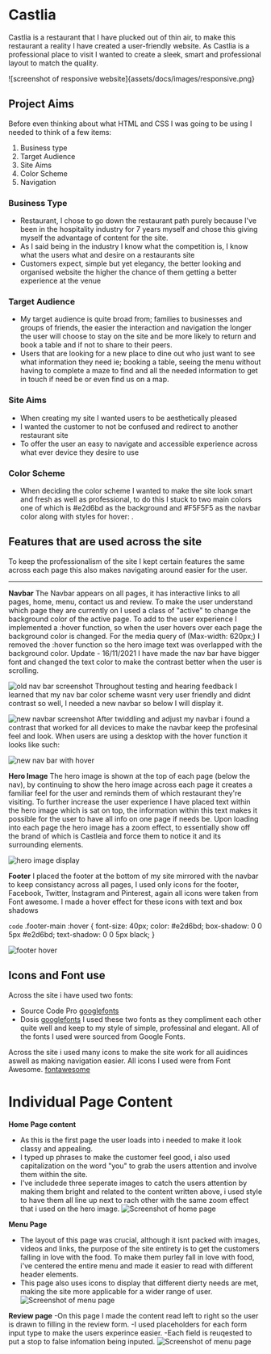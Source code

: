 # Castlia 
Castlia is a restaurant that I have plucked out of thin air, to make this restaurant a reality I have created a user-friendly website. As Castlia is a professional place to visit I wanted to create a sleek, smart and professional layout to match the quality.  

![screenshot of responsive website]{assets/docs/images/responsive.png}


## Project Aims 
Before even thinking about what HTML and CSS I was going to be using I needed to think of a few items:
1. Business type
2. Target Audience
3. Site Aims 
4. Color Scheme 
5. Navigation

### Business Type 
- Restaurant, I chose to go down the restaurant path purely because I've been in the hospitality industry for 7 years myself and chose this giving myself the advantage of content for the site. 
- As I said being in the industry I know what the competition is, I know what the users what and desire on a restaurants site 
- Customers expect, simple but yet elegancy, the better looking and organised website the higher the chance of them getting a better experience at the venue
### Target Audience
- My target audience is quite broad from; families to businesses and groups of friends, the easier the interaction and navigation the longer the user will choose to stay on the site and be more likely to return and book a table and if not to share to their peers. 
- Users that are looking for a new place to dine out who just want to see what information they need ie; booking a table, seeing the menu without having to complete a maze to find and all the needed information to get in touch if need be or even find us on a map. 

### Site Aims 
- When creating my site I wanted users to be aesthetically pleased
- I wanted the customer to not be confused and redirect to another restaurant site
- To offer the user an easy to navigate and accessible experience across what ever device they desire to use 
### Color Scheme 
 - When deciding the color scheme I wanted to make the site look smart and fresh as well as professional, to do this I stuck to two main colors one of which is #e2d6bd as the background and #F5F5F5 as the navbar color along with styles for hover: . 

## Features that are used across the site
To keep the professionalism of the site I kept certain features the same across each page this also makes navigating around easier for the user. 

---

 **Navbar**
The Navbar appears on all pages, it has interactive links to all pages, home, menu, contact us and review. To make the user understand which page they are currently on I used a class of "active" to change the background color of the active page. To add to the user experience I implemented a :hover function, so when the user hovers over each page the background color is changed. For the media query of (Max-width: 620px;) I removed the :hover function so the hero image text was overlapped with the background color.
Update - 16/11/2021 I have made the nav bar have bigger font and changed the text color to make the contrast better when the user is scrolling.

![old nav bar screenshot](assets/docs/images/old-navbar.jpg)
Throughout testing and hearing feedback I learned that my nav bar color scheme wasnt very user friendly and didnt contrast so well, I needed a new navbar so below I will display it. 

![new navbar screenshot](assests/docs/images/new-navbar-ss.jpg)
After twiddling and adjust my navbar i found a contrast that worked for all devices to make the navbar keep the profesinal feel and look. When users are using a desktop with the hover function it looks like such: 

![new nav bar with hover](assets/docs/images/new-navbar-sc/jpg)
 

  **Hero Image** 
The hero image is shown at the top of each page (below the nav), by continuing to show the hero image across each page it creates a familiar feel for the user and reminds them of which restaurant they're visiting. To further increase the user experience I have placed text within the hero image which is sat on top, the information within this text makes it possible for the user to have all info on one page if needs be. Upon loading into each page the hero image has a zoom effect, to essentially show off the brand of which is Castleia and force them to notice it and its surrounding elements.
  
  ![hero image display](/assets/docs/images/hero-image-sc.jpg) 

**Footer**
I placed the footer at the bottom of my site mirrored with the navbar to keep consistancy across all pages, I used only icons for the footer, Facebook, Twitter, Instagram and Pinterest, again all icons were taken from Font awesome. I made a hover effect for these icons with text and box shadows 

`code`
 .footer-main :hover {
    font-size: 40px;
    color: #e2d6bd;
    box-shadow: 0 0 5px #e2d6bd;
    text-shadow: 0 0 5px black;
} 

![footer hover](assets/docs/images/footer-hover.png)


## Icons and Font use 
Across the site i have used two fonts:
 -  Source Code Pro  [googlefonts](https://fonts.google.com/)
 -  Dosis [googlefonts](https://fonts.google.com/)
I used these two fonts as they compliment each other quite well and keep to my style of simple, professinal  and elegant. 
All of the fonts I used were sourced from Google Fonts.

Across the site i used many icons to make the site work for all auidinces aswell as making navigation easier. 
All icons I used were from Font Awesome. [fontawesome](https://fontawesome.com/)

# Individual Page Content

**Home Page content** 
- As this is the first page the user loads into i needed to make it look classy and appealing. 
- I typed up phrases to make the customer feel good, i also used capitalization on the word "you" to grab the users attention and involve them within the site.
- I've includede three seperate images to catch the users attention by making them bright and related to the content written above, i used style to have them all line up next to rach other with the same zoom effect that i used on the hero image.
![Screenshot of home page](/assets/docs/images/home-page.png) 


**Menu Page**
- The layout of this page was crucial, although it isnt packed with images, videos and links, the purpose of the site entirety is to get the customers falling in love with the food. To make them purley fall in love with food, i've centered the entire menu and made it easier to read with different header elements. 
- This page also uses icons to display that different dierty needs are met, making the site more applicable for a wider range of user.
![Screenshot of menu page](/assets/docs/images/menu-page.png)


**Review page**
-On this page I made the content read left to right so the user is drawn to filling in the review form. 
-I used placeholders for each form input type to make the users experince easier. 
-Each field is reuqested to put a stop to false infomation being inputed. 
![Screenshot of menu page](/assets/docs/images/review-ss.png)






                    










